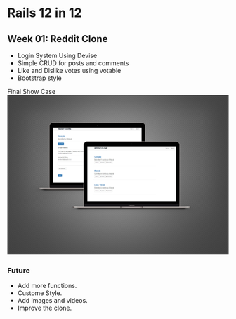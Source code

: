 # Rails 12 in 12
## Week 01: Reddit Clone

- Login System Using Devise
- Simple CRUD for posts and comments
- Like and Dislike votes using votable
- Bootstrap style

Final Show Case
![VIEW](https://github.com/MAshrafM/Rails_12_in_12/blob/master/r01_reddit_clone/show.jpg)

### Future
- Add more functions.
- Custome Style.
- Add images and videos.
- Improve the clone.